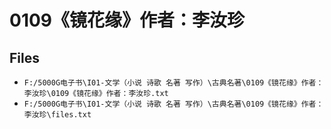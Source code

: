 # 0109《镜花缘》作者：李汝珍

## Files

- `F:/5000G电子书\I01-文学（小说 诗歌 名著 写作）\古典名著\0109《镜花缘》作者：李汝珍\0109《镜花缘》作者：李汝珍.txt`
- `F:/5000G电子书\I01-文学（小说 诗歌 名著 写作）\古典名著\0109《镜花缘》作者：李汝珍\files.txt`
